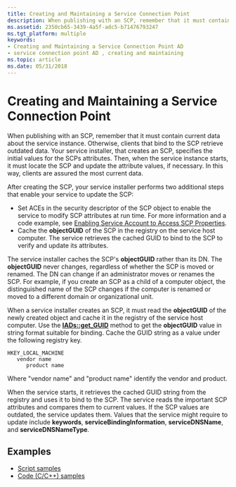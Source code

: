 ```yaml
---
title: Creating and Maintaining a Service Connection Point
description: When publishing with an SCP, remember that it must contain current data about the service instance.
ms.assetid: 2350cb65-3439-4a5f-adc5-b71476793247
ms.tgt_platform: multiple
keywords:
- Creating and Maintaining a Service Connection Point AD
- service connection point AD , creating and maintaining
ms.topic: article
ms.date: 05/31/2018
---
```


# Creating and Maintaining a Service Connection Point

When publishing with an SCP, remember that it must contain current data about the service instance. Otherwise, clients that bind to the SCP retrieve outdated data. Your service installer, that creates an SCP, specifies the initial values for the SCPs attributes. Then, when the service instance starts, it must locate the SCP and update the attribute values, if necessary. In this way, clients are assured the most current data.

After creating the SCP, your service installer performs two additional steps that enable your service to update the SCP:

-   Set ACEs in the security descriptor of the SCP object to enable the service to modify SCP attributes at run time. For more information and a code example, see [Enabling Service Account to Access SCP Properties](enabling-service-account-to-access-scp-properties.md).
-   Cache the **objectGUID** of the SCP in the registry on the service host computer. The service retrieves the cached GUID to bind to the SCP to verify and update its attributes.

The service installer caches the SCP's **objectGUID** rather than its DN. The **objectGUID** never changes, regardless of whether the SCP is moved or renamed. The DN can change if an administrator moves or renames the SCP. For example, if you create an SCP as a child of a computer object, the distinguished name of the SCP changes if the computer is renamed or moved to a different domain or organizational unit.

When a service installer creates an SCP, it must read the **objectGUID** of the newly created object and cache it in the registry of the service host computer. Use the [**IADs::get\_GUID**](https://docs.microsoft.com/windows/desktop/ADSI/iads-property-methods) method to get the **objectGUID** value in string format suitable for binding. Cache the GUID string as a value under the following registry key.

```
HKEY_LOCAL_MACHINE
   vendor name
      product name
```

Where "vendor name" and "product name" identify the vendor and product.

When the service starts, it retrieves the cached GUID string from the registry and uses it to bind to the SCP. The service reads the important SCP attributes and compares them to current values. If the SCP values are outdated, the service updates them. Values that the service might require to update include **keywords**, **serviceBindingInformation**, **serviceDNSName**, and **serviceDNSNameType**.

## Examples

-   [Script samples](script-samples-for-managing-service-connection-points.md)
-   [Code (C/C++) samples](code-samples-for-managing-service-connection-points.md)

 

 




